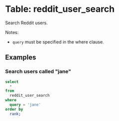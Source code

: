 # Table: reddit_user_search

Search Reddit users.

Notes:
* `query` must be specified in the where clause.

## Examples

### Search users called "jane"

```sql
select
  *
from
  reddit_user_search
where
  query = 'jane'
order by
  rank;
```
